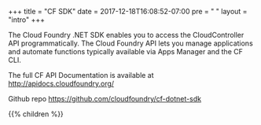 +++
title = "CF SDK"
date =  2017-12-18T16:08:52-07:00
pre = "<i class='fa fa-book'></i> "
layout = "intro"
+++

The Cloud Foundry .NET SDK enables you to access the CloudController API programmatically. The Cloud Foundry API lets you manage applications and automate functions typically available via Apps Manager and the CF CLI.

The full CF API Documentation is available at http://apidocs.cloudfoundry.org/ 

Github repo https://github.com/cloudfoundry/cf-dotnet-sdk

{{% children  %}}
